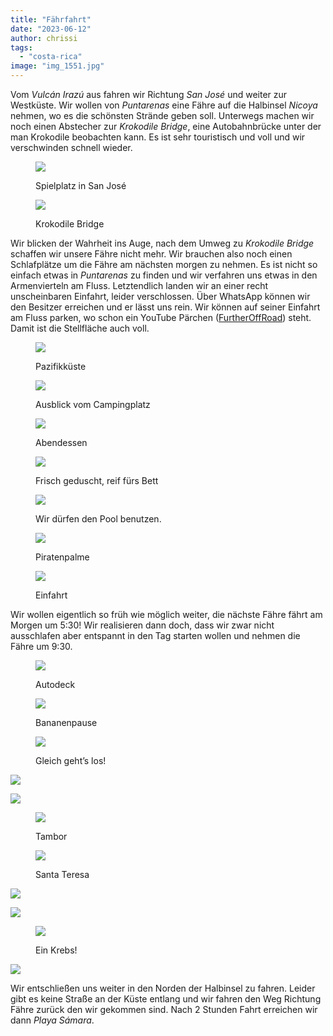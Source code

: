 ```yaml
---
title: "Fährfahrt"
date: "2023-06-12"
author: chrissi
tags: 
  - "costa-rica"
image: "img_1551.jpg"
---
```


Vom _Vulcán Irazú_ aus fahren wir Richtung _San José_ und weiter zur Westküste. Wir wollen von _Puntarenas_ eine Fähre auf die Halbinsel _Nicoya_ nehmen, wo es die schönsten Strände geben soll. Unterwegs machen wir noch einen Abstecher zur _Krokodile Bridge_, eine Autobahnbrücke unter der man Krokodile beobachten kann. Es ist sehr touristisch und voll und wir verschwinden schnell wieder.

<figure>

![](https://hafenstrand.wordpress.com/wp-content/uploads/2023/06/img_1483.jpg?w=768)

<figcaption>

Spielplatz in San José

</figcaption>

</figure>

<figure>

![](https://hafenstrand.wordpress.com/wp-content/uploads/2023/06/img_1486.jpg?w=768)

<figcaption>

Krokodile Bridge

</figcaption>

</figure>

Wir blicken der Wahrheit ins Auge, nach dem Umweg zu _Krokodile Bridge_ schaffen wir unsere Fähre nicht mehr. Wir brauchen also noch einen Schlafplätze um die Fähre am nächsten morgen zu nehmen. Es ist nicht so einfach etwas in _Puntarenas_ zu finden und wir verfahren uns etwas in den Armenvierteln am Fluss. Letztendlich landen wir an einer recht unscheinbaren Einfahrt, leider verschlossen. Über WhatsApp können wir den Besitzer erreichen und er lässt uns rein. Wir können auf seiner Einfahrt am Fluss parken, wo schon ein YouTube Pärchen ([FurtherOffRoad](https://youtube.com/@FurthurOffRoad)) steht. Damit ist die Stellfläche auch voll.

<figure>

![](https://hafenstrand.wordpress.com/wp-content/uploads/2023/06/img_1490.jpg?w=1024)

<figcaption>

Pazifikküste

</figcaption>

</figure>

<figure>

![](https://hafenstrand.wordpress.com/wp-content/uploads/2023/06/img_1495.jpg?w=1024)

<figcaption>

Ausblick vom Campingplatz

</figcaption>

</figure>

<figure>

![](https://hafenstrand.wordpress.com/wp-content/uploads/2023/06/img_1499.jpg?w=1024)

<figcaption>

Abendessen

</figcaption>

</figure>

<figure>

![](https://hafenstrand.wordpress.com/wp-content/uploads/2023/06/img_1504.jpg?w=768)

<figcaption>

Frisch geduscht, reif fürs Bett

</figcaption>

</figure>

<figure>

![](https://hafenstrand.wordpress.com/wp-content/uploads/2023/06/img_1511.jpg?w=768)

<figcaption>

Wir dürfen den Pool benutzen.

</figcaption>

</figure>

<figure>

![](https://hafenstrand.wordpress.com/wp-content/uploads/2023/06/img_1506.jpg?w=1024)

<figcaption>

Piratenpalme

</figcaption>

</figure>

<figure>

![](https://hafenstrand.wordpress.com/wp-content/uploads/2023/06/img_1519.jpg?w=1024)

<figcaption>

Einfahrt

</figcaption>

</figure>

Wir wollen eigentlich so früh wie möglich weiter, die nächste Fähre fährt am Morgen um 5:30! Wir realisieren dann doch, dass wir zwar nicht ausschlafen aber entspannt in den Tag starten wollen und nehmen die Fähre um 9:30.

<figure>

![](https://hafenstrand.wordpress.com/wp-content/uploads/2023/06/img_1522.jpg?w=1024)

<figcaption>

Autodeck

</figcaption>

</figure>

<figure>

![](https://hafenstrand.wordpress.com/wp-content/uploads/2023/06/img_1531.jpg?w=768)

<figcaption>

Bananenpause

</figcaption>

</figure>

<figure>

![](https://hafenstrand.wordpress.com/wp-content/uploads/2023/06/img_1532.jpg?w=1024)

<figcaption>

Gleich geht’s los!

</figcaption>

</figure>

![](https://hafenstrand.wordpress.com/wp-content/uploads/2023/06/img_1538.jpg?w=1024)

![](https://hafenstrand.wordpress.com/wp-content/uploads/2023/06/img_1543.jpg?w=1024)

<figure>

![](https://hafenstrand.wordpress.com/wp-content/uploads/2023/06/img_1544.jpg?w=1024)

<figcaption>

Tambor

</figcaption>

</figure>

<figure>

![](https://hafenstrand.wordpress.com/wp-content/uploads/2023/06/img_1547.jpg?w=768)

<figcaption>

Santa Teresa

</figcaption>

</figure>

![](https://hafenstrand.wordpress.com/wp-content/uploads/2023/06/img_1551.jpg?w=1024)

![](https://hafenstrand.wordpress.com/wp-content/uploads/2023/06/img_1561.jpg?w=768)

<figure>

![](https://hafenstrand.wordpress.com/wp-content/uploads/2023/06/img_1567.jpg?w=1024)

<figcaption>

Ein Krebs!

</figcaption>

</figure>

![](https://hafenstrand.wordpress.com/wp-content/uploads/2023/06/img_1573.jpg?w=1024)

Wir entschließen uns weiter in den Norden der Halbinsel zu fahren. Leider gibt es keine Straße an der Küste entlang und wir fahren den Weg Richtung Fähre zurück den wir gekommen sind. Nach 2 Stunden Fahrt erreichen wir dann _Playa Sámara_.
